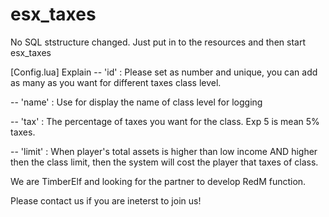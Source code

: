 # esx_taxes

No SQL ststructure changed. Just put in to the resources and then start esx_taxes

[Config.lua] Explain
-- 'id'     : Please set as number and unique, you can add as many as you want for different taxes class level.

-- 'name'   : Use for display the name of class level for logging

-- 'tax'    : The percentage of taxes you want for the class. Exp 5 is mean 5% taxes.

-- 'limit'  : When player's total assets is higher than low income AND higher then the class limit, then the system will cost the player that taxes of class.


We are TimberElf and looking for the partner to develop RedM function.

Please contact us if you are ineterst to join us!
